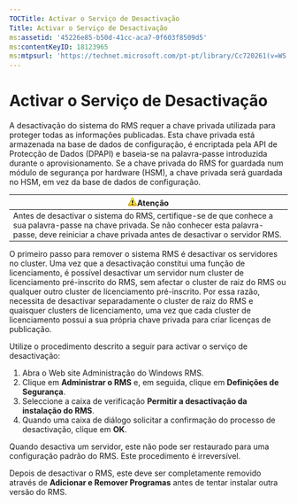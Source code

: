 ```yaml
---
TOCTitle: Activar o Serviço de Desactivação
Title: Activar o Serviço de Desactivação
ms:assetid: '45226e85-b50d-41cc-aca7-0f603f8509d5'
ms:contentKeyID: 18123965
ms:mtpsurl: 'https://technet.microsoft.com/pt-pt/library/Cc720261(v=WS.10)'
---
```


Activar o Serviço de Desactivação
=================================

A desactivação do sistema do RMS requer a chave privada utilizada para proteger todas as informações publicadas. Esta chave privada está armazenada na base de dados de configuração, é encriptada pela API de Protecção de Dados (DPAPI) e baseia-se na palavra-passe introduzida durante o aprovisionamento. Se a chave privada do RMS for guardada num módulo de segurança por hardware (HSM), a chave privada será guardada no HSM, em vez da base de dados de configuração.

| ![](/security-updates/images/Cc720261.Caution(WS.10).gif)Atenção                                                                                                                                     |
|-----------------------------------------------------------------------------------------------------------------------------------------------------------------------------------------------------------------|
| Antes de desactivar o sistema do RMS, certifique-se de que conhece a sua palavra-passe na chave privada. Se não conhecer esta palavra-passe, deve reiniciar a chave privada antes de desactivar o servidor RMS. |

O primeiro passo para remover o sistema RMS é desactivar os servidores no cluster. Uma vez que a desactivação constitui uma função de licenciamento, é possível desactivar um servidor num cluster de licenciamento pré-inscrito do RMS, sem afectar o cluster de raiz do RMS ou qualquer outro cluster de licenciamento pré-inscrito. Por essa razão, necessita de desactivar separadamente o cluster de raiz do RMS e quaisquer clusters de licenciamento, uma vez que cada cluster de licenciamento possui a sua própria chave privada para criar licenças de publicação.

Utilize o procedimento descrito a seguir para activar o serviço de desactivação:

1.  Abra o Web site Administração do Windows RMS.
2.  Clique em **Administrar o RMS** e, em seguida, clique em **Definições de Segurança**.
3.  Seleccione a caixa de verificação **Permitir a desactivação da instalação do RMS**.
4.  Quando uma caixa de diálogo solicitar a confirmação do processo de desactivação, clique em **OK**.

Quando desactiva um servidor, este não pode ser restaurado para uma configuração padrão do RMS. Este procedimento é irreversível.

Depois de desactivar o RMS, este deve ser completamente removido através de **Adicionar e Remover Programas** antes de tentar instalar outra versão do RMS.
